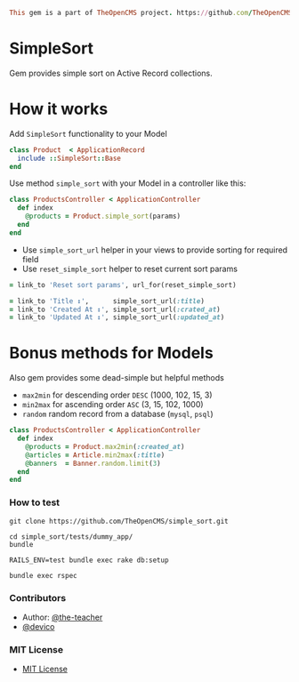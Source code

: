 ```ruby
This gem is a part of TheOpenCMS project. https://github.com/TheOpenCMS
```

# SimpleSort

Gem provides simple sort on Active Record collections.

# How it works

Add `SimpleSort` functionality to your Model

```ruby
class Product  < ApplicationRecord
  include ::SimpleSort::Base
end
```

Use method `simple_sort` with your Model in a controller like this:

```ruby
class ProductsController < ApplicationController
  def index
    @products = Product.simple_sort(params)
  end
end
```

* Use `simple_sort_url` helper in your views to provide sorting for required field
* Use `reset_simple_sort` helper to reset current sort params

```ruby
= link_to 'Reset sort params', url_for(reset_simple_sort)

= link_to 'Title ↕',      simple_sort_url(:title)
= link_to 'Created At ↕', simple_sort_url(:crated_at)
= link_to 'Updated At ↕', simple_sort_url(:updated_at)
```

# Bonus methods for Models

Also gem provides some dead-simple but helpful methods

* `max2min` for descending order `DESC` (1000, 102, 15, 3)
* `min2max` for ascending order `ASC` (3, 15, 102, 1000)
* `random` random record from a database (`mysql`, `psql`)

```ruby
class ProductsController < ApplicationController
  def index
    @products = Product.max2min(:created_at)
    @articles = Article.min2max(:title)
    @banners  = Banner.random.limit(3)
  end
end
```

### How to test

```
git clone https://github.com/TheOpenCMS/simple_sort.git

cd simple_sort/tests/dummy_app/
bundle

RAILS_ENV=test bundle exec rake db:setup

bundle exec rspec
```

### Contributors

* Author: [@the-teacher](https://github.com/the-teacher)
* [@devico](https://github.com/devico)

### MIT License

* [MIT License](./LICENSE.txt)
